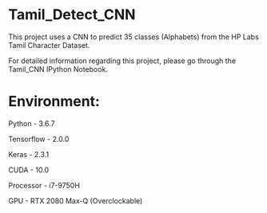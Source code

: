 # Tamil_Detect_CNN
This project uses a CNN to predict 35 classes (Alphabets) from the HP Labs Tamil Character Dataset.

For detailed information regarding this project, please go through the Tamil_CNN IPython Notebook.

# Environment:

Python - 3.6.7

Tensorflow - 2.0.0

Keras - 2.3.1

CUDA - 10.0

Processor - i7-9750H

GPU - RTX 2080 Max-Q (Overclockable)
